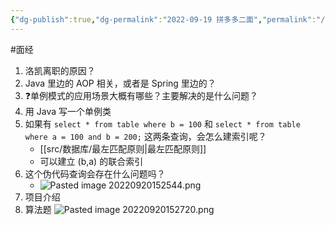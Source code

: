 ```yaml
---
{"dg-publish":true,"dg-permalink":"2022-09-19 拼多多二面","permalink":"/2022-09-19 拼多多二面/"}
---
```



#面经 

1. 洛凯离职的原因？
2. Java 里边的 AOP 相关，或者是 Spring 里边的？
3. ❓单例模式的应用场景大概有哪些？主要解决的是什么问题？
4. 用 Java 写一个单例类
5. 如果有 `select * from table where b = 100` 和 `select * from table where a = 100 and b = 200;` 这两条查询，会怎么建索引呢？
	- [[src/数据库/最左匹配原则\|最左匹配原则]]
	- 可以建立 (b,a) 的联合索引
6. 这个伪代码查询会存在什么问题吗？
	- ![Pasted image 20220920152544.png](/img/user/attachments/images/Pasted%20image%2020220920152544.png)
7. 项目介绍
8. 算法题 ![Pasted image 20220920152720.png](/img/user/attachments/images/Pasted%20image%2020220920152720.png)